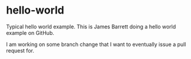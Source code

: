 # hello-world
Typical hello world example.
This is James Barrett doing a hello world example on GitHub.


I am working on some branch change that I want to eventually issue a pull request for.
